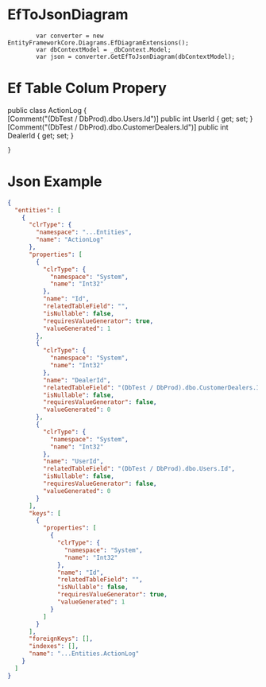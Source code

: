# EfToJsonDiagram

            var converter = new EntityFrameworkCore.Diagrams.EfDiagramExtensions();
            var dbContextModel = _dbContext.Model;
            var json = converter.GetEfToJsonDiagram(dbContextModel);


# Ef Table Colum Propery
 public class ActionLog
    {   
        [Comment("(DbTest / DbProd).dbo.Users.Id")]
        public int UserId { get; set; }
        [Comment("(DbTest / DbProd).dbo.CustomerDealers.Id")]
        public int DealerId { get; set; }
        
    }
    
# Json Example
```json
{
  "entities": [
    {
      "clrType": {
        "namespace": "...Entities",
        "name": "ActionLog"
      },
      "properties": [
        {
          "clrType": {
            "namespace": "System",
            "name": "Int32"
          },
          "name": "Id",
          "relatedTableField": "",
          "isNullable": false,
          "requiresValueGenerator": true,
          "valueGenerated": 1
        },
        {
          "clrType": {
            "namespace": "System",
            "name": "Int32"
          },
          "name": "DealerId",
          "relatedTableField": "(DbTest / DbProd).dbo.CustomerDealers.Id",
          "isNullable": false,
          "requiresValueGenerator": false,
          "valueGenerated": 0
        },
        {
          "clrType": {
            "namespace": "System",
            "name": "Int32"
          },
          "name": "UserId",
          "relatedTableField": "(DbTest / DbProd).dbo.Users.Id",
          "isNullable": false,
          "requiresValueGenerator": false,
          "valueGenerated": 0
        }
      ],
      "keys": [
        {
          "properties": [
            {
              "clrType": {
                "namespace": "System",
                "name": "Int32"
              },
              "name": "Id",
              "relatedTableField": "",
              "isNullable": false,
              "requiresValueGenerator": true,
              "valueGenerated": 1
            }
          ]
        }
      ],
      "foreignKeys": [],
      "indexes": [],
      "name": "...Entities.ActionLog"
    }
  ]
}
